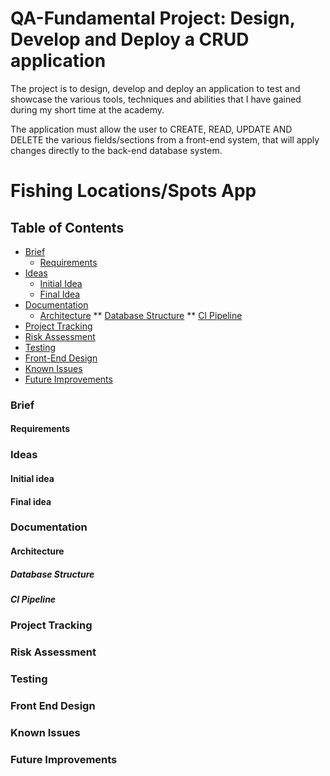 # QA-Fundamental Project: Design, Develop and Deploy a CRUD application
The project is to design, develop and deploy an application to test and showcase the various tools, techniques and abilities that I have gained during my short time at the academy.

The application must allow the user to CREATE, READ, UPDATE AND DELETE the various fields/sections from a front-end system, that will apply changes directly to the back-end database system.

# Fishing Locations/Spots App

## Table of Contents
* [Brief](#brief)
	* [Requirements](#requirements)
* [Ideas](#ideas)
	* [Initial Idea](initial-idea)
 	* [Final Idea](#final-idea)
* [Documentation](#documentation)
  * [Architecture](#architecture)
	 ** [Database Structure](#database-structure)
	 ** [CI Pipeline](#ci-pipeline)
 * [Project Tracking](#project-tracking)
 * [Risk Assessment](#risk-assessment)
 * [Testing](#testing)
 * [Front-End Design](#front-end-design)
 * [Known Issues](#known-issues)
 * [Future Improvements](#future-improvements)

### Brief

#### Requirements

### Ideas

#### Initial idea

#### Final idea

### Documentation

#### Architecture

##### Database Structure
##### CI Pipeline
### Project Tracking
### Risk Assessment
### Testing
### Front End Design
### Known Issues
### Future Improvements
